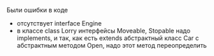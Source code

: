 Были ошибки в коде
- отсутствует interface Engine
- в классе class Lorry интерфейсы Moveable, Stopable надо implements,
  и так, как есть extends абстрактный класс Car с абстрактным методом Open, надо этот метод переопределить
